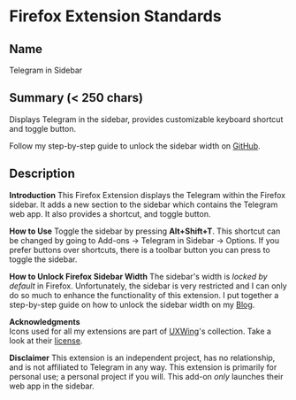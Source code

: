 # Firefox Extension Standards

## Name

Telegram in Sidebar

## Summary (< 250 chars)

Displays Telegram in the sidebar, provides customizable keyboard shortcut and toggle button.

Follow my step-by-step guide to unlock the sidebar width on <a href="https://gist.github.com/semanticdata/ee0bca4f3617241aa98da114653c0b08">GitHub</a>.

## Description

<b>Introduction</b>
This Firefox Extension displays the Telegram within the Firefox sidebar. It adds a new section to the sidebar which contains the Telegram web app. It also provides a shortcut, and toggle button.

<b>How to Use</b>
Toggle the sidebar by pressing <b>Alt+Shift+T</b>.
This shortcut can be changed by going to Add-ons -> Telegram in Sidebar -> Options. If you prefer buttons over shortcuts, there is a toolbar button you can press to toggle the sidebar.

<b>How to Unlock Firefox Sidebar Width</b>
The sidebar's width is <i>locked by default</i> in Firefox. Unfortunately, the sidebar is very restricted and I can only do so much to enhance the functionality of this extension. I put together a step-by-step guide on how to unlock the sidebar width on my <a href="https://miguelpimentel.do/unlock-firefox-sidebar/">Blog</a>.

<b>Acknowledgments</b>  
Icons used for all my extensions are part of <a href="https://uxwing.com/">UXWing</a>'s collection. Take a look at their <a href="https://uxwing.com/license">license</a>.

<b>Disclaimer</b>
This extension is an independent project, has no relationship, and is not affiliated to Telegram in any way. This extension is primarily for personal use; a personal project if you will. This add-on <i>only</i> launches their web app in the sidebar.
